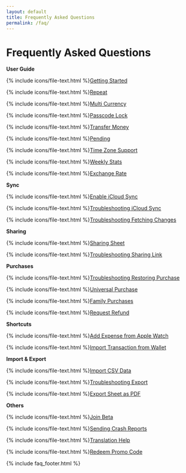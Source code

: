 ```yaml
---
layout: default
title: Frequently Asked Questions
permalink: /faq/
---
```


<h1>Frequently Asked Questions</h1>

<div class="row">
    <div class="col-sm">
        <p><strong>User Guide</strong></p>
        <p>{% include icons/file-text.html %}<a href="/faq/getting-started">Getting Started</a></p>
        <p>{% include icons/file-text.html %}<a href="/faq/repeat">Repeat</a></p>
        <p>{% include icons/file-text.html %}<a href="/faq/multi-currency">Multi Currency</a></p>
        <p>{% include icons/file-text.html %}<a href="/faq/passcode-lock">Passcode Lock</a></p>
        <p>{% include icons/file-text.html %}<a href="/faq/transfer-money">Transfer Money</a></p>
        <p>{% include icons/file-text.html %}<a href="/faq/pending">Pending</a></p>
        <p>{% include icons/file-text.html %}<a href="/faq/time-zone-support">Time Zone Support</a></p>
        <p>{% include icons/file-text.html %}<a href="/faq/weekly-stats">Weekly Stats</a></p>
        <p>{% include icons/file-text.html %}<a href="/faq/exchange-rate">Exchange Rate</a></p> 
    </div>
    <div class="col-sm">
        <p><strong>Sync</strong></p>
        <p>{% include icons/file-text.html %}<a href="/faq/enable-icloud-sync">Enable iCloud Sync</a></p>
        <p>{% include icons/file-text.html %}<a href="/faq/troubleshooting-icloud-sync">Troubleshooting iCloud Sync</a></p>
        <p>{% include icons/file-text.html %}<a href="/faq/troubleshooting-fetching-changes">Troubleshooting Fetching Changes</a></p>
    </div>
</div>

<div class="row">
    <div class="col-sm">
        <p><strong>Sharing</strong></p>
        <p>{% include icons/file-text.html %}<a href="/faq/sharing-sheet">Sharing Sheet</a></p>
        <p>{% include icons/file-text.html %}<a href="/faq/troubleshooting-sharing-link">Troubleshooting Sharing Link</a></p>
    </div>
    <div class="col-sm">
        <p><strong>Purchases</strong></p>
        <p>{% include icons/file-text.html %}<a href="/faq/troubleshooting-restoring-purchase">Troubleshooting Restoring Purchase</a></p>
        <p>{% include icons/file-text.html %}<a href="/faq/universal-purchase">Universal Purchase</a></p>
        <p>{% include icons/file-text.html %}<a href="/faq/family-purchases">Family Purchases</a></p>
        <p>{% include icons/file-text.html %}<a href="/faq/request-refund">Request Refund</a></p>
    </div>
</div>

<div class="row">
    <div class="col-sm">
        <p><strong>Shortcuts</strong></p>
        <p>{% include icons/file-text.html %}<a href="/faq/add-expense-from-apple-watch">Add Expense from Apple Watch</a></p>
        <p>{% include icons/file-text.html %}<a href="/faq/import-transaction-from-wallet">Import Transaction from Wallet</a></p>
    </div>
        <div class="col-sm">
        <p><strong>Import & Export</strong></p>
        <p>{% include icons/file-text.html %}<a href="/faq/import-csv-data">Import CSV Data</a></p> 
        <p>{% include icons/file-text.html %}<a href="/faq/troubleshooting-export">Troubleshooting Export</a></p>
        <p>{% include icons/file-text.html %}<a href="/faq/export-sheet-as-pdf">Export Sheet as PDF</a></p> 
    </div>
</div>

<div class="row">
    <div class="col-sm">
        <p><strong>Others</strong></p>
        <p>{% include icons/file-text.html %}<a href="/faq/join-beta">Join Beta</a></p>
        <p>{% include icons/file-text.html %}<a href="/faq/sending-crash-reports">Sending Crash Reports</a></p>
        <p>{% include icons/file-text.html %}<a href="/faq/translation-help">Translation Help</a></p>
        <p>{% include icons/file-text.html %}<a href="/faq/redeem-promo-code">Redeem Promo Code</a></p>
    </div>
</div>

{% include faq_footer.html %}
